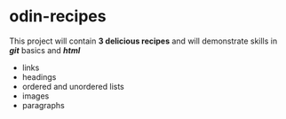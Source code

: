 # odin-recipes

This project will contain **3 delicious recipes** and will demonstrate skills in ***git*** basics and ***html*** 
- links 
- headings
- ordered and unordered lists
- images
- paragraphs